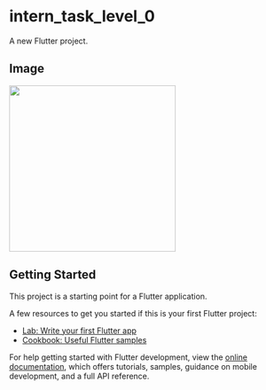 # intern_task_level_0

A new Flutter project.

## Image

<img src="https://user-images.githubusercontent.com/92189386/170388788-f689cee0-f62c-421b-a136-79c376d09728.png" width="300">

## Getting Started

This project is a starting point for a Flutter application.

A few resources to get you started if this is your first Flutter project:

- [Lab: Write your first Flutter app](https://docs.flutter.dev/get-started/codelab)
- [Cookbook: Useful Flutter samples](https://docs.flutter.dev/cookbook)

For help getting started with Flutter development, view the
[online documentation](https://docs.flutter.dev/), which offers tutorials,
samples, guidance on mobile development, and a full API reference.
